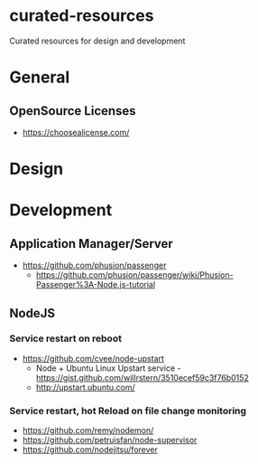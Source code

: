 # curated-resources
Curated resources for design and development

# General

## OpenSource Licenses
* https://choosealicense.com/

# Design

# Development

## Application Manager/Server
* https://github.com/phusion/passenger
  * https://github.com/phusion/passenger/wiki/Phusion-Passenger%3A-Node.js-tutorial

## NodeJS
### Service restart on reboot
* https://github.com/cvee/node-upstart
  * Node + Ubuntu Linux Upstart service - https://gist.github.com/willrstern/3510ecef59c3f76b0152
  * http://upstart.ubuntu.com/
  
### Service restart, hot Reload on file change monitoring
* https://github.com/remy/nodemon/
* https://github.com/petruisfan/node-supervisor
* https://github.com/nodejitsu/forever
